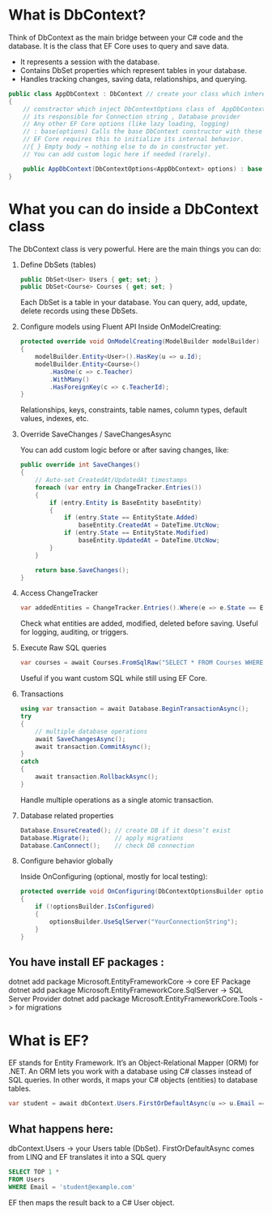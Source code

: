 # What is DbContext?

Think of DbContext as the main bridge between your C# code and the database. It is the class that EF Core uses to query and save data.

- It represents a session with the database.
- Contains DbSet properties which represent tables in your database.
- Handles tracking changes, saving data, relationships, and querying.

```csharp 
public class AppDbContext : DbContext // create your class which inheret from DbContext class 
{
    // constractor which inject DbContextOptions class of  AppDbContext 
    // its responsible for Connection string , Database provider 
    // Any other EF Core options (like lazy loading, logging)
    // : base(options) Calls the base DbContext constructor with these options.
    // EF Core requires this to initialize its internal behavior.
    //{ } Empty body → nothing else to do in constructor yet.
    // You can add custom logic here if needed (rarely).

    public AppDbContext(DbContextOptions<AppDbContext> options) : base(options) { } 
}
```

# What you can do inside a DbContext class

The DbContext class is very powerful. Here are the main things you can do:

1.  Define DbSets (tables)
    ```csharp 
    public DbSet<User> Users { get; set; }
    public DbSet<Course> Courses { get; set; }
    ```
    Each DbSet is a table in your database.
    You can query, add, update, delete records using these DbSets.

2. Configure models using Fluent API
   Inside OnModelCreating:

    ```csharp 
    protected override void OnModelCreating(ModelBuilder modelBuilder)
    {
        modelBuilder.Entity<User>().HasKey(u => u.Id);
        modelBuilder.Entity<Course>()
            .HasOne(c => c.Teacher)
            .WithMany()
            .HasForeignKey(c => c.TeacherId);
    }
    ```
    Relationships, keys, constraints, table names, column types, default values, indexes, etc.

3. Override SaveChanges / SaveChangesAsync

    You can add custom logic before or after saving changes, like:
    ```csharp 
    public override int SaveChanges()
    {
        // Auto-set CreatedAt/UpdatedAt timestamps
        foreach (var entry in ChangeTracker.Entries())
        {
            if (entry.Entity is BaseEntity baseEntity)
            {
                if (entry.State == EntityState.Added)
                    baseEntity.CreatedAt = DateTime.UtcNow;
                if (entry.State == EntityState.Modified)
                    baseEntity.UpdatedAt = DateTime.UtcNow;
            }
        }

        return base.SaveChanges();
    }
    ```
4. Access ChangeTracker

    ```csharp 
    var addedEntities = ChangeTracker.Entries().Where(e => e.State == EntityState.Added);
    ```

    Check what entities are added, modified, deleted before saving.
    Useful for logging, auditing, or triggers.

5. Execute Raw SQL queries

    ```csharp 
    var courses = await Courses.FromSqlRaw("SELECT * FROM Courses WHERE Price > 100").ToListAsync();
    ```
    Useful if you want custom SQL while still using EF Core.

6. Transactions

    ```csharp 
    using var transaction = await Database.BeginTransactionAsync();
    try
    {
        // multiple database operations
        await SaveChangesAsync();
        await transaction.CommitAsync();
    }
    catch
    {
        await transaction.RollbackAsync();
    }
    ```
    Handle multiple operations as a single atomic transaction.

7. Database related properties

    ```csharp 
    Database.EnsureCreated(); // create DB if it doesn’t exist
    Database.Migrate();       // apply migrations
    Database.CanConnect();    // check DB connection
    ```

8. Configure behavior globally

    Inside OnConfiguring (optional, mostly for local testing):
    ```csharp 
    protected override void OnConfiguring(DbContextOptionsBuilder optionsBuilder)
    {
        if (!optionsBuilder.IsConfigured)
        {
            optionsBuilder.UseSqlServer("YourConnectionString");
        }
    }
    ```

## You have install EF packages :

dotnet add package Microsoft.EntityFrameworkCore -> core EF Package
dotnet add package Microsoft.EntityFrameworkCore.SqlServer -> SQL Server Provider
dotnet add package Microsoft.EntityFrameworkCore.Tools  -> for migrations


# What is EF?

EF stands for Entity Framework.
It’s an Object-Relational Mapper (ORM) for .NET.
An ORM lets you work with a database using C# classes instead of SQL queries.
In other words, it maps your C# objects (entities) to database tables.

```csharp
var student = await dbContext.Users.FirstOrDefaultAsync(u => u.Email == "test@example.com");
```
## What happens here: ##
dbContext.Users → your Users table (DbSet).
FirstOrDefaultAsync comes from LINQ and EF translates it into a SQL query

```sql
SELECT TOP 1 *
FROM Users
WHERE Email = 'student@example.com'
```
EF then maps the result back to a C# User object.